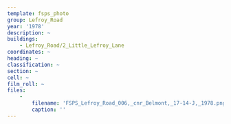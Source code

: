 ```yaml
---
template: fsps_photo
group: Lefroy_Road
year: '1978'
description: ~
buildings:
    - Lefroy_Road/2_Little_Lefroy_Lane
coordinates: ~
heading: ~
classification: ~
section: ~
cell: ~
film_roll: ~
files:
    -
        filename: 'FSPS_Lefroy_Road_006,_cnr_Belmont,_17-14-J,_1978.png'
        caption: ''
---
```

